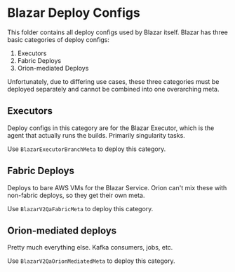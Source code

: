 # Blazar Deploy Configs

This folder contains all deploy configs used by Blazar itself. Blazar has three basic categories of deploy configs:

1. Executors
2. Fabric Deploys
3. Orion-mediated Deploys

Unfortunately, due to differing use cases, these three categories must be deployed separately and cannot be combined into one overarching meta.

## Executors

Deploy configs in this category are for the Blazar Executor, which is the agent that actually runs the builds. Primarily singularity tasks.

Use `BlazarExecutorBranchMeta` to deploy this category.

## Fabric Deploys

Deploys to bare AWS VMs for the Blazar Service. Orion can't mix these with non-fabric deploys, so they get their own meta.

Use `BlazarV2QaFabricMeta` to deploy this category.

## Orion-mediated deploys

Pretty much everything else. Kafka consumers, jobs, etc.

Use `BlazarV2QaOrionMediatedMeta` to deploy this category.